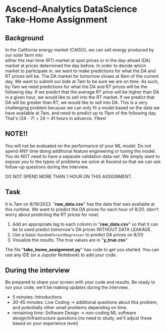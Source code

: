 # Ascend-Analytics DataScience Take-Home Assignment

## Background
In the California energy market (CAISO), we can sell energy produced by our solar farm into  
either the real-time (RT) market at spot prices or in the day-ahead (DA) market at prices determined
the day before. In order to decide which market to participate in, we want to make predictions for 
what the DA and RT prices will be. The DA market for tomorrow closes at 8am of the current day. 
We want to submit our bids at 7am to be sure we are on time. 
As such, by 7am we need predictions for what the DA and RT prices will be the 
following day. If we predict that the average RT price will be higher than DA in a given hour, we would like
to sell into the RT market. If we predict that DA will be greater than RT, we would like to sell into DA. 
This is a very challenging problem because we can only fit a model based on the data
we have available at 7am, and need to predict up to 11pm of the following day. 
That's (24 - 7) + 24 = 41 hours in advance. Yikes! 

## NOTE!!
You will not be evaluated on the performance of your ML model. Do not spend ANY time doing additional
feature engineering or tuning the model. You do NOT need to have a separate validation data-set. 
We simply want to expose you to the types of problems we solve at Ascend so that we can ask follow-up 
questions during the interview. 

DO NOT SPEND MORE THAN 1 HOUR ON THIS ASSIGNMENT.

## Task
It is 7am on 8/19/2023. "**raw_data.csv**" has the data that was available at this runtime. 
We want to predict the DA prices for each hour of 8/20. (don't worry about predicting the RT prices for now)

1. Add an appropriate lag to each column in "**raw_data.csv**" so that it can be to used predict tomorrow's DA prices WITHOUT DATA LEAKAGE.
2. Use a basic `RandomForestRegressor` to predict DA prices on 8/20
3. Visualize the results. The true values are in "**y_true.csv**"

The file "**take_home_assignment.py**" has code to get you started. You can use any IDE (or a Jupyter Notebook) to add your code. 

## During the interview
Be prepared to share your screen with your code and results. Be ready to run your code, we'll be making updates during the interview.
 - 5 minutes: Introductions
 - 30-45 minutes: Live Coding -> additional questions about this problem, and potentially other small problems depending on time. 
 - remaining time: Software Design -> non-coding ML software design/infrastructure questions (no need to study, we'll adjust these based on your experience level)

